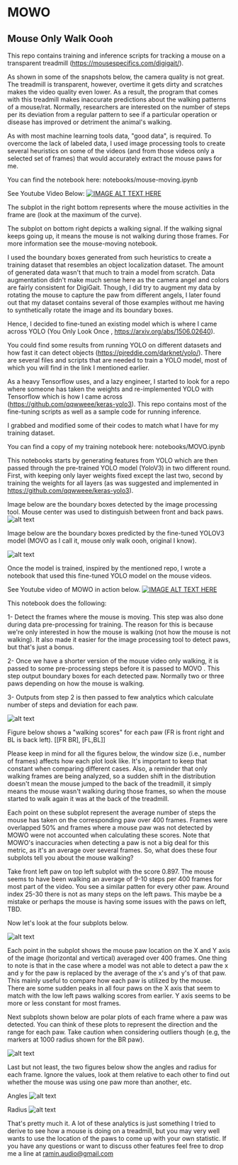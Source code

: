 # MOWO
## Mouse Only Walk Oooh

This repo contains training and inference scripts for tracking a mouse on a transparent treadmill (https://mousespecifics.com/digigait/).

As shown in some of the snapshots below, the camera quality is not great. The treadmill is transparent, however, overtime it gets dirty and scratches makes the video quality even lower. As a result, the program that comes with this treadmill makes inaccurate predictions about the walking patterns of a mouse/rat. Normally, researchers are interested on the number of steps per its deviation from a regular pattern to see if a particular operation or disease has improved or detriment the animal's walking.

As with most machine learning tools data, "good data", is required. To overcome the lack of labeled data, I used image processing tools to create several heuristics on some of the videos (and from those videos only a selected set of frames) that would accurately extract the mouse paws for me.

You can find the notebook here: notebooks/mouse-moving.ipynb  

See Youtube Video Below:
[![IMAGE ALT TEXT HERE](pictures%20and%20videos/walk_snapshot.png)](https://www.youtube.com/watch?v=yv3E0Pz0a1A_)


The subplot in the right bottom represents where the mouse activities in the frame are (look at the maximum of the curve).  

The subplot on bottom right depicts a walking signal. If the walking signal keeps going up, it means the mouse is not walking during those frames. For more information see the mouse-moving notebook.


I used the boundary boxes generated from such heuristics to create a training dataset that resembles an object localization dataset. The amount of generated data wasn't that much to train a model from scratch. Data augmentation didn't make much sense here as the camera angel and colors are fairly consistent for DigiGait. Though, I did try to augment my data by rotating the mouse to capture the paw from different angels, I later found out that my dataset contains several of those examples without me having to synthetically rotate the image and its boundary boxes.



Hence, I decided to fine-tuned an existing model which is where I came across YOLO (You Only Look Once , https://arxiv.org/abs/1506.02640).

You could find some results from running YOLO on different datasets and how fast it can detect objects (https://pjreddie.com/darknet/yolo/). There are several files and scripts that are needed to train a YOLO model, most of which you will find in the link I mentioned earlier.

As a heavy Tensorflow uses, and a lazy engineer, I started to look for a repo where someone has taken the weights and re-implemented YOLO with Tensorflow which is how I came across (https://github.com/qqwweee/keras-yolo3). This repo contains most of the fine-tuning scripts as well as a sample code for running inference.

I grabbed and modified some of their codes to match what I have for my training dataset.

You can find a copy of my training notebook here: notebooks/MOVO.ipynb  

This notebooks starts by generating features from YOLO which are then passed through the pre-trained YOLO model (YoloV3)  in two different round. First, with keeping only layer weights fixed except the last two, second by training the weights for all layers (as was suggested and implemented in https://github.com/qqwweee/keras-yolo3).

Image below are the boundary boxes detected by the image processing tool. Mouse center was used to distinguish between front and back paws.
![alt text](pictures%20and%20videos/shot4.png)

Image below are the boundary boxes predicted by the fine-tuned YOLOV3 model (MOVO as I call it, mouse only walk oooh, original I know).

![alt text](pictures%20and%20videos/shot5.png)


Once the model is trained, inspired by the mentioned repo, I wrote a notebook that used this fine-tuned YOLO model on the mouse videos.

See Youtube video of MOWO in action below.
[![IMAGE ALT TEXT HERE](pictures%20and%20videos/mowo_snapshot.png)](https://www.youtube.com/watch?v=D9q5ykkn8Og_)

This notebook does the following:

  1- Detect the frames where the mouse is moving. This step was also done during data pre-processing for training. The reason for this is because we're only interested in how the mouse is walking (not how the mouse is not walking). It also made it easier for the image processing tool to detect paws, but that's just a bonus.

  2- Once we have a shorter version of the mouse video only walking, it is passed to some pre-processing steps before it is passed to MOVO . This step output boundary boxes for each detected paw. Normally two or three paws depending on how the mouse is walking.

  3- Outputs from step 2 is then passed to few analytics which calculate number of steps and deviation for each paw.

![alt text](pictures%20and%20videos/step.png)

Figure below shows a "walking scores" for each paw (FR is front right and BL is back left).
                                [[FR BR],
                                 [FL,BL]]

Please keep in mind for all the figures below, the window size (i.e., number of frames) affects how each plot look like. It's important to keep that constant when comparing different cases. Also, a reminder that only walking frames are being analyzed, so a sudden shift in the distribution doesn't mean the mouse jumped to the back of the treadmill, it simply means the mouse wasn't walking during those frames, so when the mouse started to walk again it was at the back of the treadmill.                               

Each point on these subplot represent the average number of steps the mouse has taken on the corresponding paw over 400 frames. Frames were overlapped 50% and frames where a mouse paw was not detected by MOWO were not accounted when calculating these scores. Note that MOWO's inaccuracies when detecting a paw is not a big deal for this metric, as it's an average over several frames. So, what does these four subplots tell you about the mouse walking?

Take front left paw on top left subplot with the score 0.897. The mouse seems to have been walking an average of 9-10 steps per 400 frames for most part of the video. You see a similar patten for every other paw. Around index 25-30 there is not as many steps on the left paws. This maybe be a mistake or perhaps the mouse is having some issues with the paws on left, TBD.

Now let's look at the four subplots below.

![alt text](pictures%20and%20videos/xy.png)


Each point in the subplot shows the mouse paw location on the X and Y axis of the image (horizontal and vertical) averaged over 400 frames. One thing to note is that in the case where a model was not able to detect a paw the x and y for the paw is replaced by the average of the x's and y's of that paw. This mainly useful to compare how each paw is utilized by the mouse. There are some sudden peaks in all four paws on the X axis that seem to match with the low left paws walking scores from earlier. Y axis seems to be more or less constant for most frames.


Next subplots shown below are polar plots of each frame where a paw was detected. You can think of these plots to represent the direction and the range for each paw. Take caution when considering outliers though (e.g, the markers at 1000 radius shown for the BR paw).

![alt text](pictures%20and%20videos/polar.png)

Last but not least, the two figures below show the angles and radius for each frame. Ignore the values, look at them relative to each other to find out whether the mouse was using one paw more than another, etc.  

Angles
![alt text](pictures%20and%20videos/angles.png)

Radius
![alt text](pictures%20and%20videos/radius.png)

That's pretty much it. A lot of these analytics is just something I tried to derive to see how a mouse is doing on a treadmill, but you may very well wants to use the location of the paws to come up with your own statistic. If you have any questions or want to discuss other features feel free to drop me a line at ramin.audio@gmail.com
